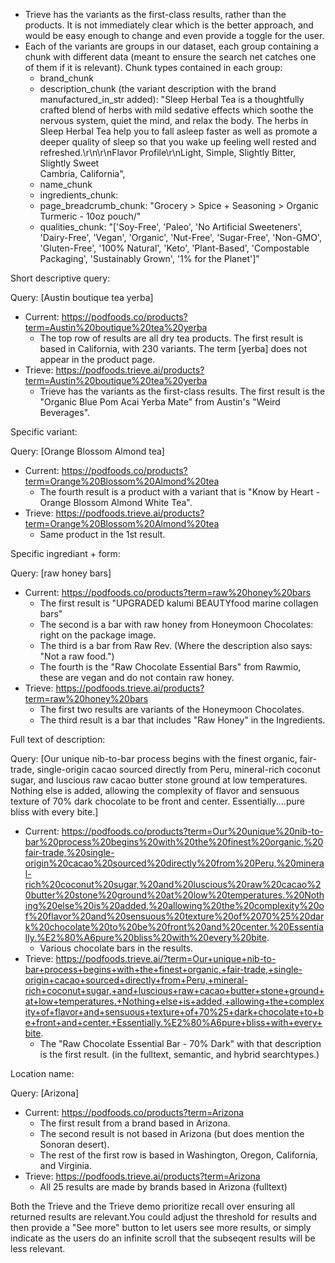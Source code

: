 

- Trieve has the variants as the first-class results, rather than the products. It is not immediately clear which is the better approach, and would be easy enough to change and even provide a toggle for the user.
- Each of the variants are groups in our dataset, each group containing a chunk with different data (meant to ensure the search net catches one of them if it is relevant). Chunk types contained in each group:
    - brand_chunk
    - description_chunk (the variant description with the brand manufactured_in_str added): "Sleep Herbal Tea is a thoughtfully crafted blend of herbs with mild sedative effects which soothe the nervous system, quiet the mind, and relax the body. The herbs in Sleep Herbal Tea help you to fall asleep faster as well as promote a deeper quality of sleep so that you wake up feeling well rested and refreshed.\r\n\r\nFlavor Profile\r\nLight, Simple, Slightly Bitter, Slightly Sweet<br>Cambria, California",
    - name_chunk
    - ingredients_chunk: 
    - page_breadcrumb_chunk: "Grocery > Spice + Seasoning > Organic Turmeric - 10oz pouch/"
    - qualities_chunk: "['Soy-Free', 'Paleo', 'No Artificial Sweeteners', 'Dairy-Free', 'Vegan', 'Organic', 'Nut-Free', 'Sugar-Free', 'Non-GMO', 'Gluten-Free', '100% Natural', 'Keto', 'Plant-Based', 'Compostable Packaging', 'Sustainably Grown', '1% for the Planet']"
    


Short descriptive query:

Query: [Austin boutique tea yerba]
- Current: https://podfoods.co/products?term=Austin%20boutique%20tea%20yerba
    - The top row of results are all dry tea products. The first result is based in California, with 230 variants. The term [yerba] does not appear in the product page.
- Trieve: https://podfoods.trieve.ai/products?term=Austin%20boutique%20tea%20yerba
    - Trieve has the variants as the first-class results. The first result is the "Organic Blue Pom Acai Yerba Mate" from Austin's "Weird Beverages".

Specific variant:

Query: [Orange Blossom Almond tea]
- Current: https://podfoods.co/products?term=Orange%20Blossom%20Almond%20tea
    - The fourth result is a product with a variant that is "Know by Heart - Orange Blossom Almond White Tea".
- Trieve: https://podfoods.trieve.ai/products?term=Orange%20Blossom%20Almond%20tea
    - Same product in the 1st result.

Specific ingrediant + form:

Query: [raw honey bars]
- Current: https://podfoods.co/products?term=raw%20honey%20bars
    - The first result is "UPGRADED kalumi BEAUTYfood marine collagen bars"
    - The second is a bar with raw honey from Honeymoon Chocolates: right on the package image.
    - The third is a bar from Raw Rev. (Where the description also says: "Not a raw food.")
    - The fourth is the "Raw Chocolate Essential Bars" from Rawmio, these are vegan and do not contain raw honey.
- Trieve: https://podfoods.trieve.ai/products?term=raw%20honey%20bars
    - The first two results are variants of the Honeymoon Chocolates.
    - The third result is a bar that includes "Raw Honey" in the Ingredients.

Full text of description:

Query: [Our unique nib-to-bar process begins with the finest organic, fair-trade, single-origin cacao sourced directly from Peru, mineral-rich coconut sugar, and luscious raw cacao butter stone ground at low temperatures. Nothing else is added, allowing the complexity of flavor and sensuous texture of 70% dark chocolate to be front and center. Essentially.…pure bliss with every bite.]
- Current: https://podfoods.co/products?term=Our%20unique%20nib-to-bar%20process%20begins%20with%20the%20finest%20organic,%20fair-trade,%20single-origin%20cacao%20sourced%20directly%20from%20Peru,%20mineral-rich%20coconut%20sugar,%20and%20luscious%20raw%20cacao%20butter%20stone%20ground%20at%20low%20temperatures.%20Nothing%20else%20is%20added,%20allowing%20the%20complexity%20of%20flavor%20and%20sensuous%20texture%20of%2070%25%20dark%20chocolate%20to%20be%20front%20and%20center.%20Essentially.%E2%80%A6pure%20bliss%20with%20every%20bite.
    - Various chocolate bars in the results.
- Trieve: https://podfoods.trieve.ai/?term=Our+unique+nib-to-bar+process+begins+with+the+finest+organic,+fair-trade,+single-origin+cacao+sourced+directly+from+Peru,+mineral-rich+coconut+sugar,+and+luscious+raw+cacao+butter+stone+ground+at+low+temperatures.+Nothing+else+is+added,+allowing+the+complexity+of+flavor+and+sensuous+texture+of+70%25+dark+chocolate+to+be+front+and+center.+Essentially.%E2%80%A6pure+bliss+with+every+bite.
    - The "Raw Chocolate Essential Bar - 70% Dark" with that description is the first result. (in the fulltext, semantic, and hybrid searchtypes.)

Location name:

Query: [Arizona]
- Current: https://podfoods.co/products?term=Arizona
    - The first result from a brand based in Arizona.
    - The second result is not based in Arizona (but does mention the Sonoran desert).
    - The rest of the first row is based in Washington, Oregon, California, and Virginia.
- Trieve: https://podfoods.trieve.ai/products?term=Arizona
    - All 25 results are made by brands based in Arizona (fulltext)


Both the Trieve and the Trieve demo prioritize recall over ensuring all returned results are relevant.You could adjust the threshold for results and then provide a "See more" button to let users see more results, or simply indicate as the users do an infinite scroll that the subseqent results will be less relevant.





